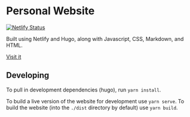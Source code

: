 # Personal Website

[![Netlify Status](https://api.netlify.com/api/v1/badges/091e14e3-9619-4c50-89e9-369da947f7e1/deploy-status)](https://app.netlify.com/sites/saejinmh/deploys)

Built using Netlify and Hugo, along with Javascript, CSS, Markdown, and HTML.

[Visit it](https://saejinmh.com)

## Developing

To pull in development dependencies (hugo), run `yarn install`.

To build a live version of the website for development use
`yarn serve`. To build the website (into the `./dist` directory
by default) use `yarn build`.
